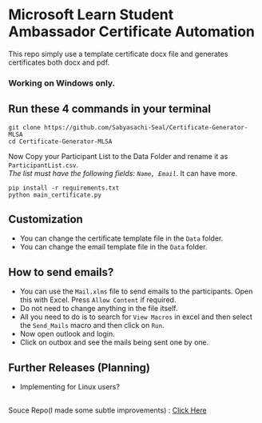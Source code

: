 # Microsoft Learn Student Ambassador Certificate Automation

This repo simply use a template certificate docx file and generates certificates
both docx and pdf.

###  Working on Windows only.

## Run these 4 commands in your terminal

```
git clone https://github.com/Sabyasachi-Seal/Certificate-Generator-MLSA
cd Certificate-Generator-MLSA
```
Now Copy your Participant List to the Data Folder and rename it as `ParticipantList.csv`. <br>
<e><i>The list must have the following fields: ```Name, Email```</i></e>. It can have more.
```
pip install -r requirements.txt
python main_certificate.py
```

## Customization
- You can change the certificate template file in the `Data` folder.
- You can change the email template file in the `Data` folder.

## How to send emails?
- You can use the `Mail.xlms` file to send emails to the participants. Open this with Excel. Press ```Allow Content``` if required.
- Do not need to change anything in the file itself.
- All you need to do is to search for ```View Macros```  in excel and then select the ```Send_Mails``` macro and then click on ```Run```.
- Now open outlook and login.
- Click on outbox and see the mails being sent one by one.

## Further Releases (Planning)
- Implementing for Linux users?

<h2></h2>


Souce Repo(I made some subtle improvements) : <a href="https://github.com/muhammedogz/MLSA-Certificate-Automate">Click Here</a>
